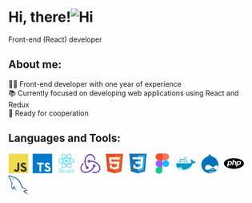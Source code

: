 <h1 align="left">
  Hi, there!<img src="https://media.tenor.com/mhz0FvXX37gAAAAC/waving-hi-there.gif" alt="Hi" 
    width="50"
  />
</h1>
<p align="left">Front-end (React) developer</p>
<h2 align="left">About me:</h2>
<p align="left">
  👩‍💻 Front-end developer with one year of experience <br />
  📚 Currently focused on developing web applications using React and Redux<br />
  📌 Ready for cooperation
</p>
<h2 align="left">Languages and Tools:</h2>
<div>
  <img
    src="https://github.com/devicons/devicon/blob/master/icons/javascript/javascript-original.svg"
    title="JavaScript"
    alt="JavaScript"
    width="40"
    height="40"
  />&nbsp;
  <img
    src="https://github.com/devicons/devicon/blob/master/icons/typescript/typescript-original.svg"
    title="TypeScript"
    alt="TypeScript"
    width="40"
    height="40"
  />&nbsp;
  <img
    src="https://github.com/devicons/devicon/blob/master/icons/react/react-original-wordmark.svg"
    title="React"
    alt="React"
    width="40"
    height="40"
  />&nbsp;
  <img
    src="https://github.com/devicons/devicon/blob/master/icons/redux/redux-original.svg"
    title="Redux"
    alt="Redux "
    width="40"
    height="40"
  />&nbsp;
  <img
    src="https://github.com/devicons/devicon/blob/master/icons/html5/html5-original.svg"
    title="HTML5"
    alt="HTML"
    width="40"
    height="40"
  />&nbsp;
  <img
    src="https://github.com/devicons/devicon/blob/master/icons/css3/css3-original.svg"
    title="CSS"
    alt="CSS"
    width="40"
    height="40"
  />&nbsp;
    <img
    src="https://github.com/devicons/devicon/blob/master/icons/figma/figma-original.svg"
    title="Figma"
    alt="Figma"
    width="40"
    height="40"
  />&nbsp;
  <img
    src="https://github.com/devicons/devicon/blob/master/icons/docker/docker-plain.svg"
    title="Docker"
    alt="Docker"
    width="40"
    height="40"
  />&nbsp;
    <img
    src="https://github.com/devicons/devicon/blob/master/icons/drupal/drupal-plain.svg"
    title="Drupal"
    alt="Drupal"
    width="40"
    height="40"
  />&nbsp;
   <img
    src="https://github.com/devicons/devicon/blob/master/icons/php/php-plain.svg"
    title="PHP"
    alt="PHP"
    width="40"
    height="40"
  />&nbsp;
  <img
    src="https://github.com/devicons/devicon/blob/master/icons/mysql/mysql-plain.svg"
    title="MySQL"
    alt="MySQL"
    width="40"
    height="40"
  />
</div>

